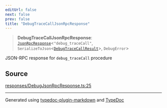 ```yaml
---
editUrl: false
next: false
prev: false
title: "DebugTraceCallJsonRpcResponse"
---
```


> **DebugTraceCallJsonRpcResponse**: [`JsonRpcResponse`](/reference/tevm/jsonrpc/type-aliases/jsonrpcresponse/)\<`"debug_traceCall"`, `SerializeToJson`\<[`DebugTraceCallResult`](/reference/tevm/actions-types/type-aliases/debugtracecallresult/)\>, `DebugError`\>

JSON-RPC response for `debug_traceCall` procedure

## Source

[responses/DebugJsonRpcResponse.ts:25](https://github.com/evmts/tevm-monorepo/blob/main/packages/procedures-spec/src/responses/DebugJsonRpcResponse.ts#L25)

***
Generated using [typedoc-plugin-markdown](https://www.npmjs.com/package/typedoc-plugin-markdown) and [TypeDoc](https://typedoc.org/)
